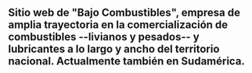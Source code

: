 ## Sitio web de "Bajo Combustibles", empresa de amplia trayectoria en la comercialización de combustibles --livianos y pesados-- y lubricantes a lo largo y ancho del territorio nacional. Actualmente también en Sudamérica.
